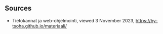 ## Sources
- Tietokannat ja web-ohjelmointi, viewed 3 November 2023, https://hy-tsoha.github.io/materiaali/
